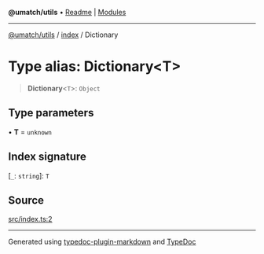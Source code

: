 **@umatch/utils** • [Readme](../../index.md) \| [Modules](../../modules.md)

***

[@umatch/utils](../../modules.md) / [index](../index.md) / Dictionary

# Type alias: Dictionary\<T\>

> **Dictionary**\<`T`\>: `Object`

## Type parameters

• **T** = `unknown`

## Index signature

 \[`_`: `string`\]: `T`

## Source

[src/index.ts:2](https://github.com/umatch-oficial/utils/blob/ed8915b/src/index.ts#L2)

***

Generated using [typedoc-plugin-markdown](https://www.npmjs.com/package/typedoc-plugin-markdown) and [TypeDoc](https://typedoc.org/)
